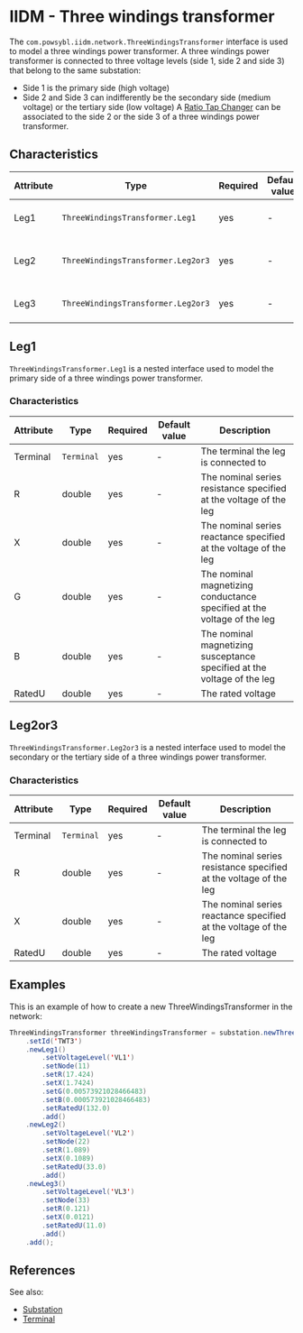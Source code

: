 # IIDM - Three windings transformer

The `com.powsybl.iidm.network.ThreeWindingsTransformer` interface is used to model a three windings power transformer.
A three windings power transformer is connected to three voltage levels (side 1, side 2 and side 3) that belong to the same
substation:
- Side 1 is the primary side (high voltage)
- Side 2 and Side 3 can indifferently be the secondary side (medium voltage) or the tertiary side (low voltage)
A [Ratio Tap Changer](ratioTapChanger.md) can be associated to the side 2 or the side 3 of a three windings power transformer.

## Characteristics
| Attribute | Type | Required | Default value | Description |
| --------- | ---- | -------- | ------------- | ----------- |
| Leg1 | `ThreeWindingsTransformer.Leg1` | yes | - | The leg at the primary side |
| Leg2 | `ThreeWindingsTransformer.Leg2or3` | yes | - | The leg at the secondary side |
| Leg3 | `ThreeWindingsTransformer.Leg2or3` | yes | - | The leg at the tertiary side |

## Leg1
`ThreeWindingsTransformer.Leg1` is a nested interface used to model the primary side of a three windings power transformer.

### Characteristics
| Attribute | Type | Required | Default value | Description |
| --------- | ---- | -------- | ------------- | ----------- |
| Terminal | `Terminal` | yes | - | The terminal the leg is connected to |
| R | double | yes | - | The nominal series resistance specified at the voltage of the leg |
| X | double | yes | - | The nominal series reactance specified at the voltage of the leg |
| G | double | yes | - | The nominal magnetizing conductance specified at the voltage of the leg |
| B | double | yes | - | The nominal magnetizing susceptance specified at the voltage of the leg |
| RatedU | double | yes | - | The rated voltage |

## Leg2or3
`ThreeWindingsTransformer.Leg2or3` is a nested interface used to model the secondary or the tertiary side of a three windings
power transformer.

### Characteristics
| Attribute | Type | Required | Default value | Description |
| --------- | ---- | -------- | ------------- | ----------- |
| Terminal | `Terminal` | yes | - | The terminal the leg is connected to |
| R | double | yes | - | The nominal series resistance specified at the voltage of the leg |
| X | double | yes | - | The nominal series reactance specified at the voltage of the leg |
| RatedU | double | yes | - | The rated voltage |

## Examples
This is an example of how to create a new ThreeWindingsTransformer in the network:
```java
ThreeWindingsTransformer threeWindingsTransformer = substation.newThreeWindingsTransformer()
    .setId('TWT3')
    .newLeg1()
        .setVoltageLevel('VL1')
        .setNode(11)
        .setR(17.424)
        .setX(1.7424)
        .setG(0.00573921028466483)
        .setB(0.000573921028466483)
        .setRatedU(132.0)
        .add()
    .newLeg2()
        .setVoltageLevel('VL2')
        .setNode(22)
        .setR(1.089)
        .setX(0.1089)
        .setRatedU(33.0)
        .add()
    .newLeg3()
        .setVoltageLevel('VL3')
        .setNode(33)
        .setR(0.121)
        .setX(0.0121)
        .setRatedU(11.0)
        .add()
    .add();

```

## References
See also:
- [Substation](substation.md)
- [Terminal](terminal.md)